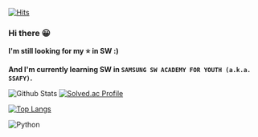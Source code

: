 [![Hits](https://hits.seeyoufarm.com/api/count/incr/badge.svg?url=https%3A%2F%2Fgithub.com%2Fhongjungkimm&count_bg=%23DFD021&title_bg=%23555555&icon=&icon_color=%23E7E7E7&title=hits&edge_flat=false)](https://hits.seeyoufarm.com)
### Hi there 😀

**I'm still looking for my ⭐ in SW :)**

**And I'm currently learning SW in `SAMSUNG SW ACADEMY FOR YOUTH (a.k.a. SSAFY)`.**

![Github Stats](https://github-readme-stats.vercel.app/api?username=hongjungkimm&show_icons=true)
[![Solved.ac Profile](http://mazassumnida.wtf/api/v2/generate_badge?boj=hong267)](https://solved.ac/hong267/)

[![Top Langs](https://github-readme-stats.vercel.app/api/top-langs/?username=hongjungkimm&layout=compact)](https://github.com/anuraghazra/github-readme-stats)

![Python](https://img.shields.io/badge/Python-3766AB?style=flat-square&logo=Python&logoColor=white)
<!--
**hongjungkimm/hongjungkimm** is a ✨ _special_ ✨ repository because its `README.md` (this file) appears on your GitHub profile.

Here are some ideas to get you started:

- 🔭 I’m currently working on ...
- 🌱 I’m currently learning ...
- 👯 I’m looking to collaborate on ...
- 🤔 I’m looking for help with ...
- 💬 Ask me about ...
- 📫 How to reach me: ...
- 😄 Pronouns: ...
- ⚡ Fun fact: ...
-->
